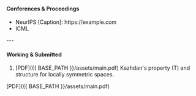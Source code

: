 
<h4><a name="Conferences & Proceedings"></a>Conferences & Proceedings</h4>
<ul>
    <li>NeurIPS [Caption]: https://example.com</li>
    <li>ICML</li>
</ul>
---
<h4><a name="Working & Submitted"></a>Working & Submitted</h4>
<ol>
    <li>[PDF]({{ BASE_PATH }}/assets/main.pdf) Kazhdan's property (T) and structure for locally symmetric spaces. </li>
    
</ol>
[PDF]({{ BASE_PATH }}/assets/main.pdf)



